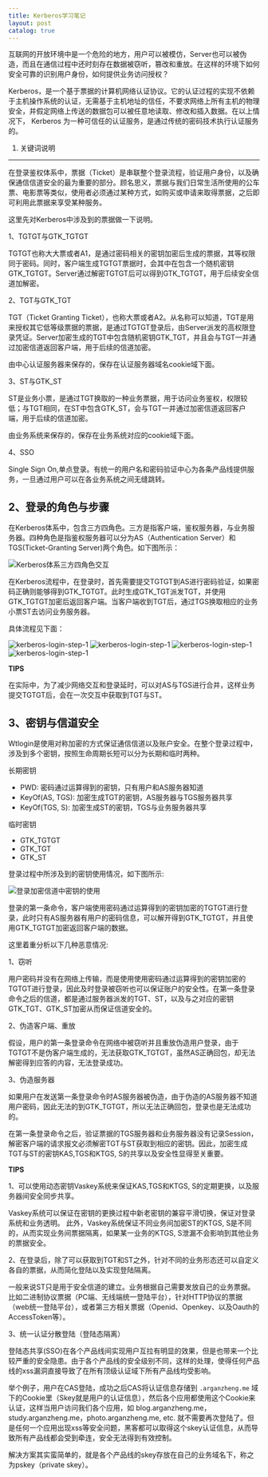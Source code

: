 ```yaml
---
title: Kerberos学习笔记
layout: post
catalog: true
---
```



互联网的开放环境中是一个危险的地方，用户可以被模仿，Server也可以被伪造，而且在通信过程中还时刻存在数据被窃听，篡改和重放。在这样的环境下如何安全可靠的识别用户身份，如何提供业务访问授权？

Kerberos，是一个基于票据的计算机网络认证协议。它的认证过程的实现不依赖于主机操作系统的认证，无需基于主机地址的信任，不要求网络上所有主机的物理安全，并假定网络上传送的数据包可以被任意地读取、修改和插入数据。在以上情况下， Kerberos 为一种可信任的认证服务，是通过传统的密码技术执行认证服务的。


1. 关键词说明
------------

在登录鉴权体系中，票据（Ticket）是串联整个登录流程，验证用户身份，以及确保通信信道安全的最为重要的部分。顾名思义，票据与我们日常生活所使用的公车票、电影票等类似，使用者必须通过某种方式，如购买或申请来取得票据，之后即可利用此票据来享受某种服务。

这里先对Kerberos中涉及到的票据做一下说明。

1、TGTGT与GTK_TGTGT

TGTGT也称大大票或者A1，是通过密码相关的密钥加密后生成的票据，其等权限同于密码。同时，客户端生成TGTGT票据时，会其中在包含一个随机密钥GTK_TGTGT。Server通过解密TGTGT后可以得到GTK_TGTGT，用于后续安全信道加解密。

2、TGT与GTK_TGT

TGT（Ticket Granting Ticket），也称大票或者A2。从名称可以知道，TGT是用来授权其它低等级票据的票据，是通过TGTGT登录后，由Server派发的高权限登录凭证。Server加密生成的TGT中包含随机密钥GTK_TGT，并且会与TGT一并通过加密信道返回客户端，用于后续的信道加密。

由中心认证服务器来保存的，保存在认证服务器域名cookie域下面。

3、ST与GTK_ST

ST是业务小票，是通过TGT换取的一种业务票据，用于访问业务鉴权，权限较低；与TGT相同，在ST中包含GTK_ST，会与TGT一并通过加密信道返回客户端，用于后续的信道加密。

由业务系统来保存的，保存在业务系统对应的cookie域下面。

4、SSO

Single Sign On,单点登录。有统一的用户名和密码验证中心为各条产品线提供服务，一旦通过用户可以在各业务系统之间无缝跳转。


2、登录的角色与步骤
-----------------

在Kerberos体系中，包含三方四角色。三方是指客户端，鉴权服务器，与业务服务器。四种角色是指鉴权服务器可以分为AS（Authentication Server）和TGS(Ticket-Granting Server)两个角色。如下图所示：

![Kerberos体系三方四角色交互](/img/in-post/kerberos-login.jpg)

在Kerberos流程中，在登录时，首先需要提交TGTGT到AS进行密码验证，如果密码正确则能够得到GTK_TGTGT。此时生成GTK_TGT派发TGT，并使用GTK_TGTGT加密后返回客户端。当客户端收到TGT后，通过TGS换取相应的业务小票ST去访问业务服务器。

具体流程见下面：

![kerberos-login-step-1](/img/in-post/kerberos-login-step-1.jpg)
![kerberos-login-step-1](/img/in-post/kerberos-login-step-2.jpg)
![kerberos-login-step-1](/img/in-post/kerberos-login-step-3.jpg)
![kerberos-login-step-1](/img/in-post/kerberos-login-step-4.jpg)


**TIPS** 

在实际中，为了减少网络交互和登录延时，可以对AS与TGS进行合并，这样业务提交TGTGT后，会在一次交互中获取到TGT与ST。


3、密钥与信道安全
---------------

Wtlogin是使用对称加密的方式保证通信信道以及账户安全。在整个登录过程中，涉及到多个密钥，按照生命周期长短可以分为长期和临时两种。

长期密钥

* PWD: 密码通过运算得到的密钥，只有用户和AS服务器知道
* KeyOf(AS, TGS): 加密生成TGT的密钥，AS服务器与TGS服务器共享
* KeyOf(TGS, S): 加密生成ST的密钥，TGS与业务服务器共享

临时密钥

* GTK_TGTGT
* GTK_TGT
* GTK_ST

登录过程中所涉及到的密钥使用情况，如下图所示:

![登录加密信道中密钥的使用](/img/in-post/kerberos-keys.jpg)

登录的第一条命令，客户端使用密码通过运算得到的密钥加密的TGTGT进行登录，此时只有AS服务器有用户的密码信息，可以解开得到GTK_TGTGT，并且使用GTK_TGTGT加密返回客户端的数据。

这里着重分析以下几种恶意情况:

1、窃听

用户密码并没有在网络上传输，而是使用使用密码通过运算得到的密钥加密的TGTGT进行登录，因此及时登录被窃听也可以保证账户的安全性。在第一条登录命令之后的信道，都是通过服务器派发的TGT、ST，以及与之对应的密钥GTK_TGT、GTK_ST加密从而保证信道安全的。

2、伪造客户端、重放

假设，用户的第一条登录命令在网络中被窃听并且重放伪造用户登录，由于TGTGT不是伪客户端生成的，无法获取GTK_TGTGT，虽然AS正确回包，却无法解密得到应答的内容，无法登录成功。

3、伪造服务器

如果用户在发送第一条登录命令时AS服务器被伪造，由于伪造的AS服务器不知道用户密码，因此无法的到GTK_TGTGT，所以无法正确回包，登录也是无法成功的。

在第一条登录命令之后，验证票据的TGS服务器和业务服务器没有记录Session，解密客户端的请求报文必须解密TGT与ST获取到相应的密钥。因此，加密生成TGT与ST的密钥KAS,TGS和KTGS, S的共享以及安全性显得至关重要。


**TIPS**

1、可以使用动态密钥Vaskey系统来保证KAS,TGS和KTGS, S的定期更换，以及服务器间安全同步共享。

Vaskey系统可以保证在密钥的更换过程中新老密钥的兼容平滑切换，保证对登录系统和业务透明。
此外，Vaskey系统保证不同业务间加密ST的KTGS, S是不同的，从而实现业务间票据隔离，如果某一业务的KTGS, S泄漏不会影响到其他业务的票据安全。

2、在登录后，除了可以获取到TGT和ST之外，针对不同的业务形态还可以自定义各自的票据，从而简化登陆以及实现登陆隔离。

一般来说ST只是用于安全信道的建立。业务根据自己需要发放自己的业务票据。比如二进制协议票据（PC端、无线端统一登陆平台），针对HTTP协议的票据（web统一登陆平台），或者第三方相关票据（Openid、Openkey、以及Oauth的AccessToken等）。

3、统一认证分散登陆（登陆态隔离）

登陆态共享(SSO)在各个产品线间实现用户互拉有明显的效果，但是也带来一个比较严重的安全隐患。由于各个产品线的安全级别不同，这样的处理，使得任何产品线的xss漏洞直接导致了在所有顶级认证域下所有产品线均受影响。

举个例子，用户在CAS登陆，成功之后CAS将认证信息存储到 `.arganzheng.me` 域下的Cookie里（Skey就是用户的认证信息），然后各个应用都使用这个Cookie来认证，这样当用户访问我们各个应用，如 blog.arganzheng.me，study.arganzheng.me，photo.arganzheng.me, etc. 就不需要再次登陆了。但是任何一个应用出现xss等安全问题，黑客都可以取得这个skey认证信息，从而导致所有产品线都会受到牵连，安全无法得到有效控制。

解决方案其实蛮简单的，就是各个产品线的skey存放在自己的业务域名下，称之为pskey（private skey）。

